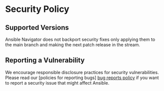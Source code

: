 # Security Policy

## Supported Versions

Ansible Navigator does not backport security fixes only applying them to the
main branch and making the next patch release in the stream.

## Reporting a Vulnerability

We encourage responsible disclosure practices for security vulnerabilities.
Please read our [policies for reporting bugs] [bug reports policy] if you want
to report a security issue that might affect Ansible.

[bug reports policy]:
  https://docs.ansible.com/ansible/devel/community/reporting_bugs_and_features.html#reporting-a-bug
